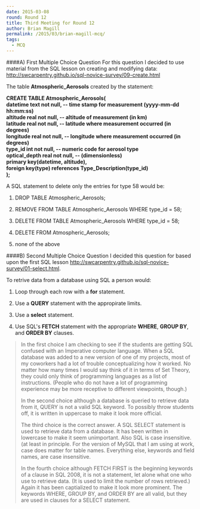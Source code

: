 ```yaml
---
date: 2015-03-08
round: Round 12
title: Third Meeting for Round 12
author: Brian Magill
permalink: /2015/03/brian-magill-mcq/
tags:
  - MCQ
---
```

####A) First Multiple Choice Question
For this question I decided to use material from the SQL lesson on creating and 
modifying data: http://swcarpentry.github.io/sql-novice-survey/09-create.html

The table **Atmospheric_Aerosols** created by the statement:

**CREATE TABLE Atmospheric_Aerosols(**  
**datetime      text not null,  -- time stamp for measurement (yyyy-mm-dd hh:mm:ss)**  
**altitude      real not null,  -- altitude of measurement (in km)**  
**latitude      real not null,  -- latitude where measurement occurred (in degrees)**  
**longitude     real not null,  -- longitude where measurement occurred (in degrees)**  
**type_id       int  not null,  -- numeric code for aerosol type**  
**optical_depth real not null,  -- (dimensionless)**  
**primary key(datetime, altitude),**  
**foreign key(type) references Type_Description(type_id)**  
**);**  

A SQL statement to delete only the entries for type 58 would be:

 1. DROP TABLE Atmospheric_Aerosols;
 
 2. REMOVE FROM TABLE Atmospheric_Aerosols WHERE type_id = 58;
 
 3. DELETE FROM TABLE Atmospheric_Aerosols WHERE type_id = 58;
 
 4. DELETE FROM Atmospheric_Aerosols;
 
 5. none of the above

  



####B) Second Multiple Choice Question
I decided this question for based upon the first SQL lesson 
http://swcarpentry.github.io/sql-novice-survey/01-select.html.

To retrive data from a database using SQL a person would:

   1. Loop through each row with a **for** statement.

   2. Use a **QUERY** statement with the appropirate limits.

   3. Use a **select** statement.

   4. Use SQL's **FETCH** statement with the appropriate **WHERE**, **GROUP BY**, and **ORDER BY** clauses.


>In the first choice I am checking to see if the students are getting SQL confused with an Imperative computer language.  When a SQL database was added to a new version of one of my projects, most of my coworkers had a lot of trouble conceptualizing how it worked.  No matter how many times I would say think of it in terms of Set Theory, they could only think of programming languages as a list of instructions. (People who do not have a lot of programming 
experience may be more receptive to different viewpoints, though.)
>
>In the second choice although a database is queried to retrieve data from it, QUERY is not a valid SQL keyword.  To
possibly throw students off, it is written in uppercase to make it look more official.
>
>The third choice is the correct answer.  A SQL SELECT statement is used to retrieve data from a database.  It
has been written in lowercase to make it seem unimportant.  Also SQL is case insensitive. (at least 
in principle.  For the version of MySQL that I am using at work, case does matter for table names.
Everything else, keywords and field names, are case insensitive.
>
>In the fourth choice although FETCH FIRST is the beginning keywords of a clause in SQL 2008, it is not a statement, let alone what one who use to retrieve data.  (It is used to limit the number of rows retrieved.)  Again it
has been captialized to make it look more prominent.  The keywords WHERE, GROUP BY, and ORDER BY are all valid, but
they are used in clauses for a SELECT statement.

